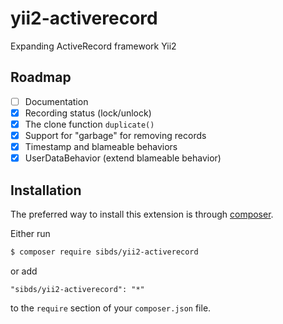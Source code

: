 # yii2-activerecord
Expanding ActiveRecord framework Yii2

## Roadmap

- [ ] Documentation
- [x] Recording status (lock/unlock)
- [x] The clone function `duplicate()`
- [x] Support for "garbage" for removing records
- [x] Timestamp and blameable behaviors
- [x] UserDataBehavior (extend blameable behavior)

## Installation

The preferred way to install this extension is through [composer](http://getcomposer.org/download/).

Either run

```bash
$ composer require sibds/yii2-activerecord
```

or add

```
"sibds/yii2-activerecord": "*"
```

to the `require` section of your `composer.json` file.